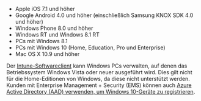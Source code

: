 
  - Apple iOS 7.1 und höher
  - Google Android 4.0 und höher (einschließlich Samsung KNOX SDK 4.0 und höher)
  - Windows Phone 8.0 und höher
  - Windows RT und Windows 8.1 RT
  - PCs mit Windows 8.1
  - PCs mit Windows 10 (Home, Education, Pro und Enterprise)
  - Mac OS X 10.9 und höher

Der [Intune-Softwareclient](/intune/deploy-use/manage-windows-pcs-with-microsoft-intune) kann Windows PCs verwalten, auf denen das Betriebssystem Windows Vista oder neuer ausgeführt wird. Dies gilt nicht für die Home-Editionen von Windows, da diese nicht unterstützt werden.  Kunden mit Enterprise Management + Security (EMS) können auch [Azure Active Directory (AAD) verwenden, um Windows 10-Geräte zu registrieren](set-up-windows-device-management-with-microsoft-intune.md#azure-active-directory-enrollment).


<!--HONumber=Sep16_HO2-->


